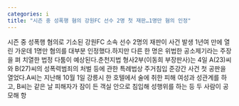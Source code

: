 ```yaml
---
categories: i
title: "시즌 중 성폭행 혐의 강원FC 선수 2명 첫 재판…1명만 혐의 인정"
---
```

시즌 중 성폭행 혐의로 기소된 강원FC 소속 선수 2명의 재판이 사건 발생 1년여 만에 열린 가운데 1명만 혐의를 대부분 인정했다.하지만 다른 한 명은 위법한 공소제기라는 주장을 펴 치열한 법정 다툼이 예상된다.춘천지법 형사2부(이동희 부장판사)는 4일 A(23)씨와 B(27)씨의 성폭력범죄의 처벌 등에 관한 특례법상 주거침입 준강간 사건 첫 공판을 열었다.A씨는 지난해 10월 1일 강릉시 한 호텔에서 술에 취한 피해 여성과 성관계를 하고, B씨는 같은 날 피해자가 잠이 든 객실 안으로 침입해 성행위를 하는 등 두 사람이 공모해 항